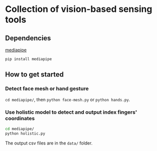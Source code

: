 # Collection of vision-based sensing tools  

## Dependencies

[mediapipe](https://github.com/google/mediapipe)

```sh
pip install mediapipe
```

## How to get started

### Detect face mesh or hand gesture

`cd mediapipe/`, then `python face-mesh.py` or `python hands.py`.

### Use holistic model to detect and output index fingers' coordinates

```sh
cd mediapipe/
python holistic.py
```

The output csv files are in the `data/` folder.
